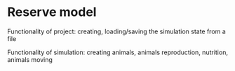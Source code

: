 # Reserve model
Functionality of project: creating, loading/saving the simulation state from a file

Functionality of simulation: creating animals, animals reproduction, nutrition, animals moving
